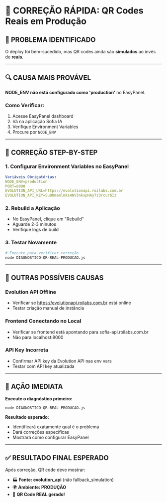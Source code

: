 # 🔧 CORREÇÃO RÁPIDA: QR Codes Reais em Produção

## 🚨 **PROBLEMA IDENTIFICADO**
O deploy foi bem-sucedido, mas QR codes ainda são **simulados** ao invés de **reais**.

---

## 🔍 **CAUSA MAIS PROVÁVEL**
**NODE_ENV não está configurado como 'production'** no EasyPanel.

### **Como Verificar:**
1. Acesse EasyPanel dashboard
2. Vá na aplicação Sofia IA
3. Verifique Environment Variables
4. Procure por `NODE_ENV`

---

## 🔧 **CORREÇÃO STEP-BY-STEP**

### **1. Configurar Environment Variables no EasyPanel**
```yaml
Variáveis Obrigatórias:
NODE_ENV=production
PORT=8000
EVOLUTION_API_URL=https://evolutionapi.roilabs.com.br
EVOLUTION_API_KEY=SuOOmamlmXs4NV3nkxpHAy7z3rcurbIz
```

### **2. Rebuild a Aplicação**
- No EasyPanel, clique em "Rebuild"
- Aguarde 2-3 minutos
- Verifique logs de build

### **3. Testar Novamente**
```bash
# Execute para verificar correção
node DIAGNOSTICO-QR-REAL-PRODUCAO.js
```

---

## 🎯 **OUTRAS POSSÍVEIS CAUSAS**

### **Evolution API Offline**
- Verificar se https://evolutionapi.roilabs.com.br está online
- Testar criação manual de instância

### **Frontend Conectando no Local**
- Verificar se frontend está apontando para sofia-api.roilabs.com.br
- Não para localhost:8000

### **API Key Incorreta**
- Confirmar API key da Evolution API nas env vars
- Testar com API key atualizada

---

## 🚀 **AÇÃO IMEDIATA**

**Execute o diagnóstico primeiro:**
```bash
node DIAGNOSTICO-QR-REAL-PRODUCAO.js
```

**Resultado esperado:**
- Identificará exatamente qual é o problema
- Dará correções específicas
- Mostrará como configurar EasyPanel

---

## ✅ **RESULTADO FINAL ESPERADO**

Após correção, QR code deve mostrar:
- 🏭 **Fonte: evolution_api** (não fallback_simulation)
- 🌍 **Ambiente: PRODUÇÃO** 
- 🎉 **QR Code REAL gerado!**
